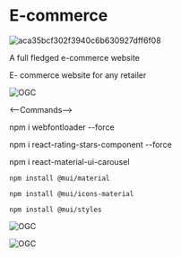 # E-commerce

![aca35bcf302f3940c6b630927dff6f08](https://github.com/Adarsh-singh-2002/E-commerce/assets/98600091/a9fd6a5d-e48a-4452-bbd0-4a5ddbe5c187)


A full fledged e-commerce website

E- commerce website for any retailer

![OGC](https://github.com/Adarsh-singh-2002/E-commerce/assets/98600091/db80d89a-17e6-4242-933c-7d1b01181a70)



<--Commands-->

npm i webfontloader --force

npm i react-rating-stars-component --force

npm i react-material-ui-carousel

    npm install @mui/material

    npm install @mui/icons-material

    npm install @mui/styles
    

![OGC](https://github.com/Adarsh-singh-2002/E-commerce/assets/98600091/49578a33-b8e5-4ed1-8835-6afa26e44424)


![OGC](https://github.com/Adarsh-singh-2002/E-commerce/assets/98600091/27bf9876-8a06-4349-83cf-25251b8e2911)

